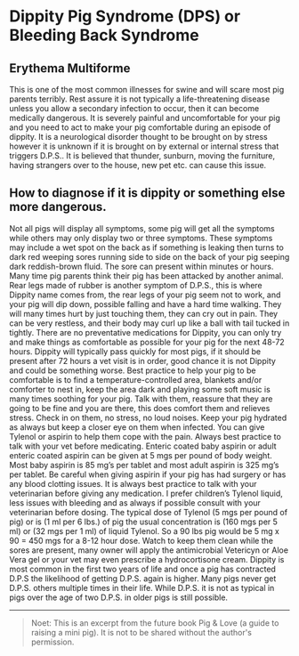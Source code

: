 <!-- TITLE: Dippity Pig Syndrome -->
<!-- SUBTITLE: By Scott R. Murdock -->

# Dippity Pig Syndrome (DPS) or Bleeding Back Syndrome
## Erythema Multiforme
This is one of the most common illnesses for swine and will scare most pig parents terribly. Rest assure it is not typically a life-threatening disease unless you allow a secondary infection to occur, then it can become medically dangerous. It is severely painful and uncomfortable for your pig and you need to act to make your pig comfortable during an episode of dippity. It is a neurological disorder thought to be brought on by stress however it is unknown if it is brought on by external or internal stress that triggers D.P.S.. It is believed that thunder, sunburn, moving the furniture, having strangers over to the house, new pet etc. can cause this issue.

## How to diagnose if it is dippity or something else more dangerous.
Not all pigs will display all symptoms, some pig will get all the symptoms while others may only display two or three symptoms. These symptoms may include a wet spot on the back as if something is leaking then turns to dark red weeping sores running side to side on the back of your pig seeping dark reddish-brown fluid. The sore can present within minutes or hours. Many time pig parents think their pig has been attacked by another animal. Rear legs made of rubber is another symptom of D.P.S., this is where Dippity name comes from, the rear legs of your pig seem not to work, and your pig will dip down, possible falling and have a hard time walking. They will many times hurt by just touching them, they can cry out in pain. They can be very restless, and their body may curl up like a ball with tail tucked in tightly. There are no preventative medications for Dippity, you can only try and make things as comfortable as possible for your pig for the next 48-72 hours. Dippity will typically pass quickly for most pigs, if it should be present after 72 hours a vet visit is in order, good chance it is not Dippity and could be something worse. Best practice to help your pig to be comfortable is to find a temperature-controlled area, blankets and/or comforter to nest in, keep the area dark and playing some soft music is many times soothing for your pig. Talk with them, reassure that they are going to be fine and you are there, this does comfort them and relieves stress. Check in on them, no stress, no loud noises. Keep your pig hydrated as always but keep a closer eye on them when infected. You can give Tylenol or aspirin to help them cope with the pain. Always best practice to talk with your vet before medicating. Enteric coated baby aspirin or adult enteric coated aspirin can be given at 5 mgs per pound of body weight. Most baby aspirin is 85 mg’s per tablet and most adult aspirin is 325 mg’s per tablet. Be careful when giving aspirin if your pig has had surgery or has any blood clotting issues. It is always best practice to talk with your veterinarian before giving any medication. I prefer children’s Tylenol liquid, less issues with bleeding and as always if possible consult with your veterinarian before dosing. The typical dose of Tylenol (5 mgs per pound of pig) or is (1 ml per 6 lbs.) of pig the usual concentration is (160 mgs per 5 ml) or (32 mgs per 1 ml) of liquid Tylenol. So a 90 lbs pig would be 5 mg x 90 = 450 mgs for a 8-12 hour dose. Watch to keep them clean while the sores are present, many owner will apply the antimicrobial Vetericyn or Aloe Vera gel or your vet may even prescribe a hydrocortisone cream. Dippity is most common in the first two years of life and once a pig has contracted D.P.S the likelihood of getting D.P.S. again is higher. Many pigs never get D.P.S. others multiple times in their life. While D.P.S. it is not as typical in pigs over the age of two D.P.S. in older pigs is still possible.

---

> Noet: This is an excerpt from the future book Pig & Love (a guide to raising a mini pig). It is not to be shared without the author's permission.